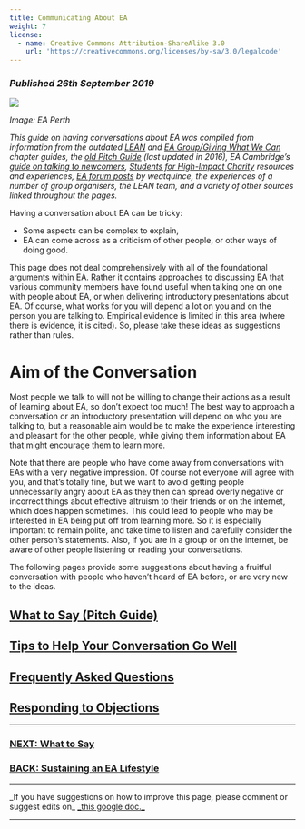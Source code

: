 ```yaml
---
title: Communicating About EA
weight: 7
license:
  - name: Creative Commons Attribution-ShareAlike 3.0
    url: 'https://creativecommons.org/licenses/by-sa/3.0/legalcode'
---
```

### *Published 26th September 2019*

<p class="large_image_wrapper">
<img src="/img/eaperth2.png" />
</p>

*Image: EA Perth*

*This guide on having conversations about EA was compiled from information from the outdated* <a target="_blank" href="https://docs.google.com/document/d/15ZKivRmriwMrMJiUsrkMqgNNAClio0HF_RPkcNN4mEs/edit">*LEAN*</a> *and* <a target="_blank" href="https://drive.google.com/open?id=0B6GSBBEzLsorR0VQMW0zUV9BNFE">*EA Group/Giving What We Can*</a> *chapter guides, the* <a target="_blank" href="https://docs.google.com/document/d/1Zuq8d0ODf1iurcBpWPfidpAuVGt8BTU27oI4UwoBWAQ/edit">*old Pitch Guide*</a> *(last updated in 2016), EA Cambridge’s* <a target="_blank" href="https://docs.google.com/document/d/1qSmNo87wmlcwBpKlE941SJTAsVaZ0AvSPbTy0Lf_EwQ/edit#">*guide on talking to newcomers*</a>*,* <a target="_blank" href="https://shicschools.org/shic-program/">*Students for High-Impact Charity*</a> *resources and experiences,* <a target="_blank" href="https://forum.effectivealtruism.org/posts/p6YgPpdhMpajBZ2Lf/tips-on-talking-about-effective-altruism">*EA forum posts*</a> *by weatquince,  the experiences of a number of group organisers, the LEAN team, and a variety of other sources linked throughout the pages.*

Having a conversation about EA can be tricky:

* Some aspects can be complex to explain,
* EA can come across as a criticism of other people, or other ways of doing good.

This page does not deal comprehensively with all of the foundational arguments within EA. Rather it contains approaches to discussing EA that various community members have found useful when talking one on one with people about EA, or when delivering introductory presentations about EA. Of course, what works for you will depend a lot on you and on the person you are talking to. Empirical evidence is limited in this area  (where there is evidence, it is cited). So, please take these ideas as suggestions rather than rules.

# Aim of the Conversation

Most people we talk to will not be willing to change their actions as a result of learning about EA, so don’t expect too much!  The best way to approach a conversation or an introductory presentation will depend on who you are talking to, but a reasonable aim would be to make the experience interesting and pleasant for the other people, while giving them information about EA that might encourage them to learn more.

Note that there are people who have come away from conversations with EAs with a very negative impression. Of course not everyone will agree with you, and that’s totally fine, but we want to avoid getting people unnecessarily angry about EA as they then can spread overly negative or incorrect things about effective altruism to their friends or on the internet, which does happen sometimes. This could lead to people who may be interested in EA being put off from learning more. So it is especially important to remain polite, and take time to listen and carefully consider the other person’s statements. Also, if you are in a group or on the internet, be aware of other people listening or reading your conversations.

The following pages provide some suggestions about having a fruitful conversation with people who haven’t heard of EA before, or are very new to the ideas.

## [What to Say (Pitch Guide)](/learn/articles/what-to-say/)

## [Tips to Help Your Conversation Go Well](/learn/articles/tips/)

## [Frequently Asked Questions](/learn/articles/faqs/)

## [Responding to Objections](/learn/articles/objections/)

<hr>

### [NEXT: What to Say](/learn/articles/what-to-say/)

### [BACK: Sustaining an EA Lifestyle](/learn/life/)

<hr>
_If you have suggestions on how to improve this page, please comment or suggest edits on_ <a target="_blank" href="https://docs.google.com/document/d/1qluAjJB6Kz1Bf_H4txh1eHqSfCi0chwwgXy9IZn1Lz0/edit?usp=sharing">_this google doc._</a>
<hr>

